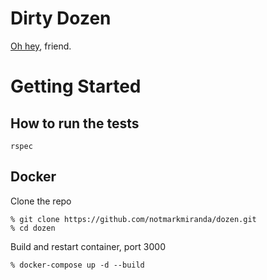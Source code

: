 # Dirty Dozen

[Oh hey](https://oh-hey.herokuapp.com/), friend.

# Getting Started

## How to run the tests

```
rspec
```

## Docker

Clone the repo
```
% git clone https://github.com/notmarkmiranda/dozen.git
% cd dozen
```

Build and restart container, port 3000
```
% docker-compose up -d --build
```

